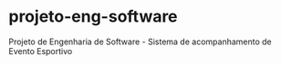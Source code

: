 # projeto-eng-software
Projeto de Engenharia de Software - Sistema de acompanhamento de Evento Esportivo
